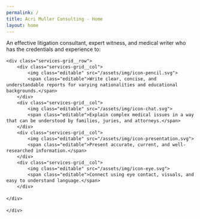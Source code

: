 ```yaml
---
permalink: /
title: Acri Muller Consulting - Home
layout: home
---
```


<section class="services-grid">
	<div class="container--thin">
	<div class="editable">An effective litigation consultant, expert witness, and medical writer who has the credentials and experience to:</div>
	
	<div class="services-grid__row">
		<div class="services-grid__col">
			<img class="editable" src="/assets/img/icon-pencil.svg">
			<span class="editable">Write clear, concise, and understandable reports for varying nationalities and educational backgrounds.</span>
		</div>
		<div class="services-grid__col">
			<img class="editable" src="/assets/img/icon-chat.svg">
			<span class="editable">Explain complex medical issues in a way that can be understood by families, juries, and attorneys.</span>
		</div>
		<div class="services-grid__col">
			<img class="editable" src="/assets/img/icon-presentation.svg">
			<span class="editable">Present accurate, current, and well-researched information.</span>
		</div>
		<div class="services-grid__col">
			<img class="editable" src="/assets/img/icon-eye.svg">
			<span class="editable">Connect using eye contact, visuals, and easy to understand language.</span>
		</div>

	</div>
	
	</div>
</section>
